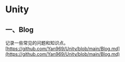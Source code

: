 # Unity  
## 一、Blog  
记录一些常见的问题和知识点。[https://github.com/Yan969/Unity/blob/main/Blog.md](https://github.com/Yan969/Unity/blob/main/Blog.md)
